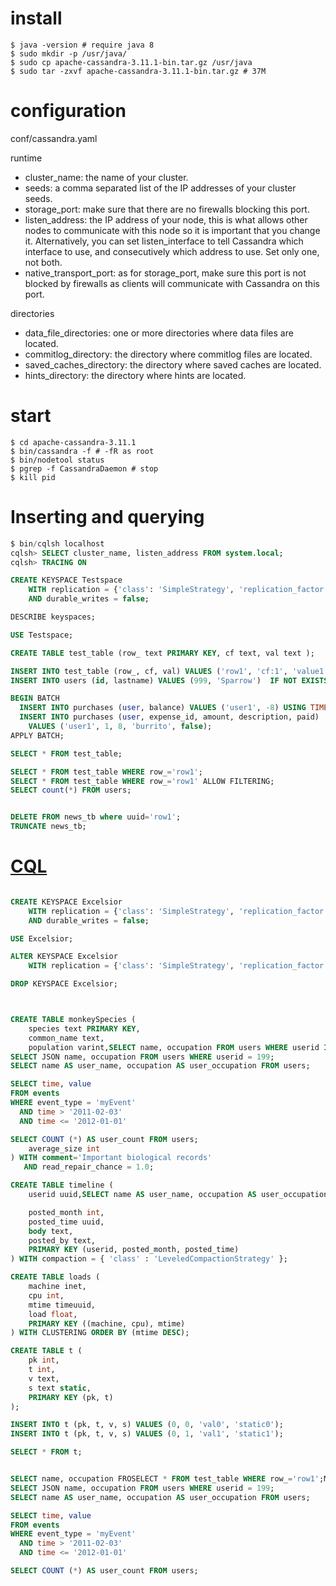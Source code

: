 # install

```
$ java -version # require java 8
$ sudo mkdir -p /usr/java/
$ sudo cp apache-cassandra-3.11.1-bin.tar.gz /usr/java
$ sudo tar -zxvf apache-cassandra-3.11.1-bin.tar.gz # 37M
```


# configuration

conf/cassandra.yaml

runtime 

- cluster_name: the name of your cluster.
- seeds: a comma separated list of the IP addresses of your cluster seeds.
- storage_port: make sure that there are no firewalls blocking this port.
- listen_address: the IP address of your node, this is what allows other nodes to communicate with this node so it is important that you change it. Alternatively, you can set listen_interface to tell Cassandra which interface to use, and consecutively which address to use. Set only one, not both.
- native_transport_port: as for storage_port, make sure this port is not blocked by firewalls as clients will communicate with Cassandra on this port.

directories

- data_file_directories: one or more directories where data files are located.
- commitlog_directory: the directory where commitlog files are located.
- saved_caches_directory: the directory where saved caches are located.
- hints_directory: the directory where hints are located.


# start 

```
$ cd apache-cassandra-3.11.1
$ bin/cassandra -f # -fR as root
$ bin/nodetool status
$ pgrep -f CassandraDaemon # stop
$ kill pid

```

# Inserting and querying

```sql
$ bin/cqlsh localhost
cqlsh> SELECT cluster_name, listen_address FROM system.local;
cqlsh> TRACING ON
```

```SQL
CREATE KEYSPACE Testspace
    WITH replication = {'class': 'SimpleStrategy', 'replication_factor' : 1}
    AND durable_writes = false;

DESCRIBE keyspaces;

USE Testspace;

CREATE TABLE test_table (row_ text PRIMARY KEY, cf text, val text );

INSERT INTO test_table (row_, cf, val) VALUES ('row1', 'cf:1', 'value1');
INSERT INTO users (id, lastname) VALUES (999, 'Sparrow')  IF NOT EXISTS

BEGIN BATCH
  INSERT INTO purchases (user, balance) VALUES ('user1', -8) USING TIMESTAMP 19998889022757000;
  INSERT INTO purchases (user, expense_id, amount, description, paid)
    VALUES ('user1', 1, 8, 'burrito', false);
APPLY BATCH;

SELECT * FROM test_table;

SELECT * FROM test_table WHERE row_='row1';
SELECT * FROM test_table WHERE row_='row1' ALLOW FILTERING;
SELECT count(*) FROM users;


DELETE FROM news_tb where uuid='row1';
TRUNCATE news_tb;
```

# [CQL](http://cassandra.apache.org/doc/latest/cql/index.html)

```SQL

CREATE KEYSPACE Excelsior
    WITH replication = {'class': 'SimpleStrategy', 'replication_factor' : 1}
    AND durable_writes = false;

USE Excelsior;

ALTER KEYSPACE Excelsior
    WITH replication = {'class': 'SimpleStrategy', 'replication_factor' : 4};

DROP KEYSPACE Excelsior;



CREATE TABLE monkeySpecies (
    species text PRIMARY KEY,
    common_name text,
    population varint,SELECT name, occupation FROM users WHERE userid IN (199, 200, 207);
SELECT JSON name, occupation FROM users WHERE userid = 199;
SELECT name AS user_name, occupation AS user_occupation FROM users;

SELECT time, value
FROM events
WHERE event_type = 'myEvent'
  AND time > '2011-02-03'
  AND time <= '2012-01-01'

SELECT COUNT (*) AS user_count FROM users;
    average_size int
) WITH comment='Important biological records'
   AND read_repair_chance = 1.0;

CREATE TABLE timeline (
    userid uuid,SELECT name AS user_name, occupation AS user_occupation FROM users;

    posted_month int,
    posted_time uuid,
    body text,
    posted_by text,
    PRIMARY KEY (userid, posted_month, posted_time)
) WITH compaction = { 'class' : 'LeveledCompactionStrategy' };

CREATE TABLE loads (
    machine inet,
    cpu int,
    mtime timeuuid,
    load float,
    PRIMARY KEY ((machine, cpu), mtime)
) WITH CLUSTERING ORDER BY (mtime DESC);

CREATE TABLE t (
    pk int,
    t int,
    v text,
    s text static,
    PRIMARY KEY (pk, t)
);

INSERT INTO t (pk, t, v, s) VALUES (0, 0, 'val0', 'static0');
INSERT INTO t (pk, t, v, s) VALUES (0, 1, 'val1', 'static1');

SELECT * FROM t;


SELECT name, occupation FROSELECT * FROM test_table WHERE row_='row1';M users WHERE userid IN (199, 200, 207);
SELECT JSON name, occupation FROM users WHERE userid = 199;
SELECT name AS user_name, occupation AS user_occupation FROM users;

SELECT time, value
FROM events
WHERE event_type = 'myEvent'
  AND time > '2011-02-03'
  AND time <= '2012-01-01'

SELECT COUNT (*) AS user_count FROM users;
```